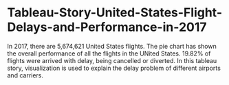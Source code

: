 # Tableau-Story-United-States-Flight-Delays-and-Performance-in-2017
In 2017, there are  5,674,621 United States flights. The pie chart has shown the overall performance of all the flights in the UNited States. 19.82% of flights were arrived with delay, being cancelled or diverted. In this tableau story, visualization is used to explain the delay problem of different airports and carriers.
